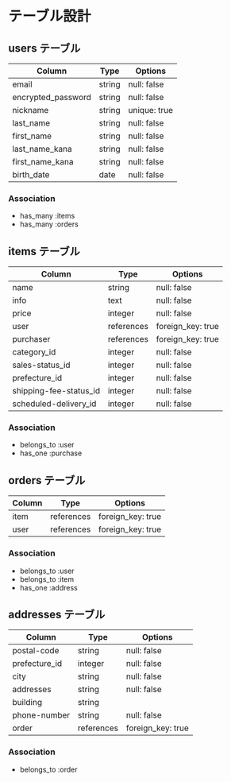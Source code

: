 # テーブル設計

## users テーブル

| Column             | Type    | Options     |
| ------------------ | ------- | ------------ |
| email              | string  | null: false  |
| encrypted_password | string  | null: false  |
| nickname           | string  | unique: true |
| last_name          | string  | null: false  |
| first_name         | string  | null: false  |
| last_name_kana     | string  | null: false  |
| first_name_kana    | string  | null: false  |
| birth_date         | date    | null: false  |

### Association

- has_many :items
- has_many :orders

## items テーブル

| Column                 | Type       | Options           |
| ---------------------- | ---------- | ----------------- |
| name                   | string     | null: false       |
| info                   | text       | null: false       |
| price                  | integer    | null: false       |
| user                   | references | foreign_key: true |
| purchaser              | references | foreign_key: true |
| category_id            | integer    | null: false       |
| sales-status_id        | integer    | null: false       |
| prefecture_id          | integer    | null: false       |
| shipping-fee-status_id | integer    | null: false       |
| scheduled-delivery_id  | integer    | null: false       |

### Association

- belongs_to :user
- has_one :purchase

## orders テーブル

| Column  | Type       | Options           |
| ------- | ---------- | ----------------- |
| item    | references | foreign_key: true |
| user    | references | foreign_key: true |

### Association

- belongs_to :user
- belongs_to :item
- has_one :address

## addresses テーブル

| Column         | Type       | Options           |
| -------------- | ---------- | ----------------- |
| postal-code    | string     | null: false       |
| prefecture_id  | integer    | null: false       |
| city           | string     | null: false       |
| addresses      | string     | null: false       |
| building       | string     |                   |
| phone-number   | string     | null: false       |
| order          | references | foreign_key: true |

### Association

- belongs_to :order
